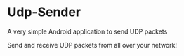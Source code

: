 # Udp-Sender
A very simple Android application to send UDP packets

Send and receive UDP packets from all over your network!

